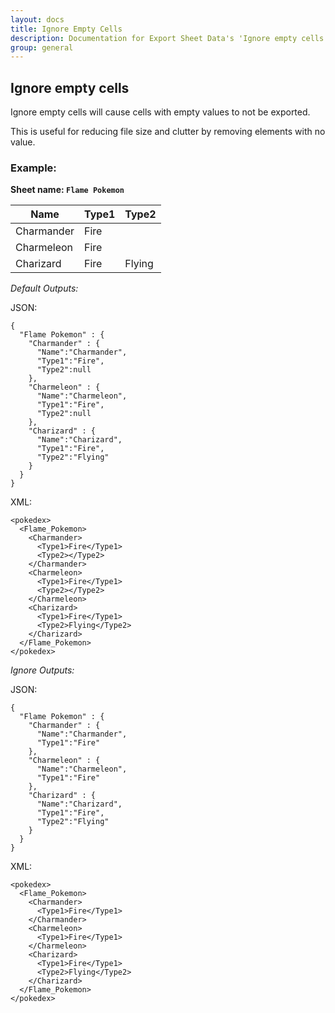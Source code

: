 ```yaml
---
layout: docs
title: Ignore Empty Cells
description: Documentation for Export Sheet Data's 'Ignore empty cells' option.
group: general
---
```


Ignore empty cells
------------------
Ignore empty cells will cause cells with empty values to not be exported.

This is useful for reducing file size and clutter by removing elements with no value.

### Example: ###

**Sheet name: `Flame Pokemon`**

Name | Type1 | Type2
---- | ----- | -----
Charmander | Fire | 
Charmeleon | Fire | 
Charizard | Fire | Flying
  
*Default Outputs:*
  
JSON:
```
{
  "Flame Pokemon" : {
    "Charmander" : {
      "Name":"Charmander",
      "Type1":"Fire",
      "Type2":null
    },
    "Charmeleon" : {
      "Name":"Charmeleon",
      "Type1":"Fire",
      "Type2":null
    },
    "Charizard" : {
      "Name":"Charizard",
      "Type1":"Fire",
      "Type2":"Flying"
    }
  }
}
```
XML:
```
<pokedex>
  <Flame_Pokemon>
    <Charmander>
      <Type1>Fire</Type1>
      <Type2></Type2>
    </Charmander>
    <Charmeleon>
      <Type1>Fire</Type1>
      <Type2></Type2>
    </Charmeleon>
    <Charizard>
      <Type1>Fire</Type1>
      <Type2>Flying</Type2>
    </Charizard>
  </Flame_Pokemon>
</pokedex>
```

*Ignore Outputs:*

JSON:
```
{
  "Flame Pokemon" : {
    "Charmander" : {
      "Name":"Charmander",
      "Type1":"Fire"
    },
    "Charmeleon" : {
      "Name":"Charmeleon",
      "Type1":"Fire"
    },
    "Charizard" : {
      "Name":"Charizard",
      "Type1":"Fire",
      "Type2":"Flying"
    }
  }
}
```
XML:
```
<pokedex>
  <Flame_Pokemon>
    <Charmander>
      <Type1>Fire</Type1>
    </Charmander>
    <Charmeleon>
      <Type1>Fire</Type1>
    </Charmeleon>
    <Charizard>
      <Type1>Fire</Type1>
      <Type2>Flying</Type2>
    </Charizard>
  </Flame_Pokemon>
</pokedex>
```
